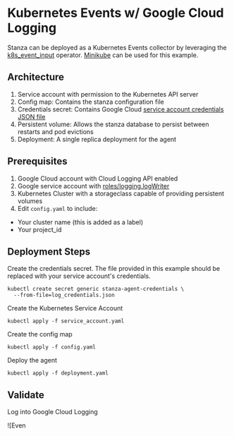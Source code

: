 # Kubernetes Events w/ Google Cloud Logging

Stanza can be deployed as a Kubernetes Events collector by leveraging the [k8s_event_input](https://github.com/observIQ/stanza/blob/main/docs/operators/k8s_event_input.md) operator. [Minikube](https://minikube.sigs.k8s.io/docs/start/)
can be used for this example.

## Architecture

1. Service account with permission to the Kubernetes API server
2. Config map: Contains the stanza configuration file
3. Credentials secret: Contains Google Cloud [service account credentials JSON file](https://cloud.google.com/docs/authentication/getting-started)
4. Persistent volume: Allows the stanza database to persist between restarts and pod evictions
5. Deployment: A single replica deployment for the agent

## Prerequisites

1. Google Cloud account with Cloud Logging API enabled
2. Google service account with [roles/logging.logWriter](https://cloud.google.com/logging/docs/access-control)
3. Kubernetes Cluster with a storageclass capable of providing persistent volumes
4. Edit `config.yaml` to include:
  - Your cluster name (this is added as a label)
  - Your project_id

## Deployment Steps

Create the credentials secret. The file provided in this example should be replaced
with your service account's credentials.
```
kubectl create secret generic stanza-agent-credentials \
  --from-file=log_credentials.json
```

Create the Kubernetes Service Account
```
kubectl apply -f service_account.yaml
```

Create the config map
```
kubectl apply -f config.yaml
```

Deploy the agent
```
kubectl apply -f deployment.yaml
```

## Validate

Log into Google Cloud Logging

![Even